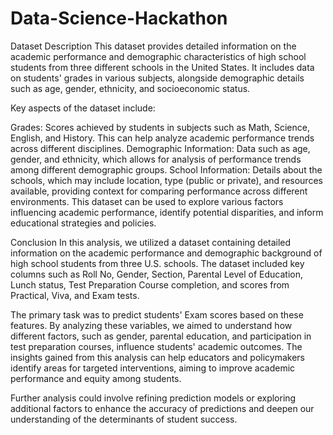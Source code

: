 # Data-Science-Hackathon

Dataset Description
This dataset provides detailed information on the academic performance and demographic characteristics of high school students from three different schools in the United States. It includes data on students' grades in various subjects, alongside demographic details such as age, gender, ethnicity, and socioeconomic status.

Key aspects of the dataset include:

Grades: Scores achieved by students in subjects such as Math, Science, English, and History. This can help analyze academic performance trends across different disciplines.
Demographic Information: Data such as age, gender, and ethnicity, which allows for analysis of performance trends among different demographic groups.
School Information: Details about the schools, which may include location, type (public or private), and resources available, providing context for comparing performance across different environments.
This dataset can be used to explore various factors influencing academic performance, identify potential disparities, and inform educational strategies and policies.

Conclusion
In this analysis, we utilized a dataset containing detailed information on the academic performance and demographic background of high school students from three U.S. schools. The dataset included key columns such as Roll No, Gender, Section, Parental Level of Education, Lunch status, Test Preparation Course completion, and scores from Practical, Viva, and Exam tests.

The primary task was to predict students' Exam scores based on these features. By analyzing these variables, we aimed to understand how different factors, such as gender, parental education, and participation in test preparation courses, influence students' academic outcomes. The insights gained from this analysis can help educators and policymakers identify areas for targeted interventions, aiming to improve academic performance and equity among students.

Further analysis could involve refining prediction models or exploring additional factors to enhance the accuracy of predictions and deepen our understanding of the determinants of student success.
